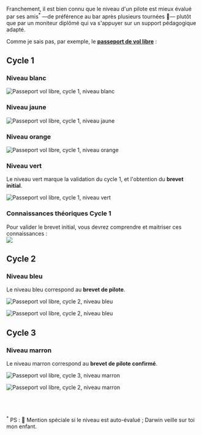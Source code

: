 <!--
S96V
Le niveau du pilote est évalué :
-->

Franchement, il est bien connu que le niveau d'un pilote est mieux évalué par ses amis<sup>*</sup> —de préférence au bar après plusieurs tournées 🍻— plutôt que par un moniteur diplômé qui va s'appuyer sur un support pédagogique adapté.  

Comme je sais pas, par exemple, le **[passeport de vol libre](https://efvl.ffvl.fr/mesurer_progression)** : 

## Cycle 1

[comment]: # (fichiers via https://efvl.ffvl.fr/sites/efvl.fr/files/22-23%20niveau-marron.png )

### Niveau blanc

![Passeport vol libre, cycle 1, niveau blanc](06-07%20niveau-blanc.png)

### Niveau jaune

![Passeport vol libre, cycle 1, niveau jaune](08-09%20niveau-jaune.png)

### Niveau orange

![Passeport vol libre, cycle 1, niveau orange](10-11%20niveau-orange.png)

### Niveau vert

Le niveau vert marque la validation du cycle 1, et l'obtention du **brevet initial**.

![Passeport vol libre, cycle 1, niveau vert](12-13%20niveau-vert.png)

### Connaissances théoriques Cycle 1

Pour valider le brevet initial, vous devrez comprendre et maitriser ces connaissances :  
![](connaissance-theorique-cycle-1.jpeg)


## Cycle 2

### Niveau bleu

Le niveau bleu correspond au **brevet de pilote**.

![Passeport vol libre, cycle 2, niveau bleu](14-15%20niveau-bleu.png)

![Passeport vol libre, cycle 2, niveau bleu](16-17%20niveau-bleu.png)



## Cycle 3

### Niveau marron

Le niveau marron correspond au **brevet de pilote confirmé**.

![Passeport vol libre, cycle 3, niveau marron](20-21%20niveau-marron.png)

![Passeport vol libre, cycle 2, niveau marron](22-23%20niveau-marron.png)


<br><br><br>
<sup>*</sup> PS : 🏅 Mention spéciale si le niveau est auto-évalué ; Darwin veille sur toi mon enfant.


